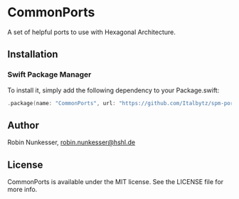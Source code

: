 # CommonPorts

A set of helpful ports to use with Hexagonal Architecture.

## Installation

### Swift Package Manager 

To install it, simply add the following dependency to your Package.swift:

``` swift
.package(name: "CommonPorts", url: "https://github.com/Italbytz/spm-ports-common.git", from: "0.0.1")
```

## Author

Robin Nunkesser, robin.nunkesser@hshl.de

## License

CommonPorts is available under the MIT license. See the LICENSE file for more info.

